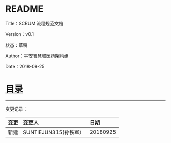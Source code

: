 # README

Title：SCRUM 流程规范文档

Version：v0.1

状态：草稿

Author：平安智慧城医药架构组

Date：2018-09-25

# [目录](/SUMMARY.md)

---

变更记录：

| 变更 | 变更人 | 日期 |
| :--- | :--- | :--- |
| 新建 | SUNTIEJUN315\(孙铁军） | 20180925 |



